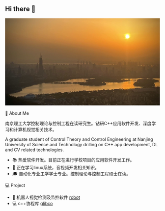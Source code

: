 ## Hi there 👋

<!--
**SimonGuoNjust/SimonGuoNjust** is a ✨ _special_ ✨ repository because its `README.md` (this file) appears on your GitHub profile.

Here are some ideas to get you started:

- 🔭 I’m currently working on ...
- 🌱 I’m currently learning ...
- 👯 I’m looking to collaborate on ...
- 🤔 I’m looking for help with ...
- 💬 Ask me about ...
- 📫 How to reach me: ...
- 😄 Pronouns: ...
- ⚡ Fun fact: ...
-->

![](https://github.com/SimonGuoNjust/SimonGuoNjust/blob/main/imgs/view.jpg)

🤖 About Me

南京理工大学控制理论与控制工程在读研究生。钻研C++应用软件开发、深度学习和计算机视觉相关技术。

A graduate student of Control Theory and Control Engineering at Nanjing University of Science and Technology drilling on C++ app development, DL and CV related technologies.

- 📚 热爱软件开发。目前正在进行学校项目的应用软件开发工作。
- 🌱 正在学习linux系统，音视频开发相关知识。
- 🎓 自动化专业工学学士专业。控制理论与控制工程硕士在读。

💻 Project

- 🤖 机器人视觉检测及监控软件 [robot](https://github.com/SimonGuoNjust/robot)
- 💻 c++协程库 [glibco](https://github.com/SimonGuoNjust/glibco)
